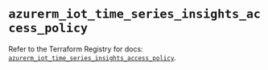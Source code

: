 # `azurerm_iot_time_series_insights_access_policy`

Refer to the Terraform Registry for docs: [`azurerm_iot_time_series_insights_access_policy`](https://registry.terraform.io/providers/hashicorp/azurerm/2.99.0/docs/resources/iot_time_series_insights_access_policy).
